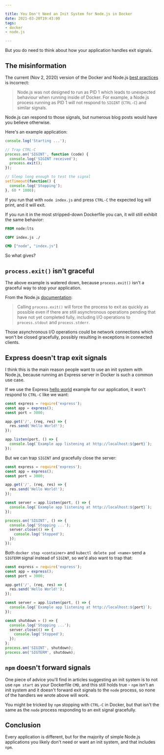 ```yaml
---

title: You Don't Need an Init System for Node.js in Docker
date: 2021-03-20T19:43:00
tags:
- docker
- node.js

---
```


But you do need to think about how your application handles exit signals.

## The misinformation

The current (Nov 2, 2020) version of the Docker and Node.js [best practices](https://github.com/nodejs/docker-node/blob/747216238b68525f68f176959b00af5968260b9c/docs/BestPractices.md) is incorrect:

> Node.js was not designed to run as PID 1 which leads to unexpected behaviour when running inside of Docker. For example, a Node.js process running as PID 1 will not respond to `SIGINT` (`CTRL-C`) and similar signals.

Node.js can respond to those signals, but numerous blog posts would have you believe otherwise.

Here's an example application:

```javascript
console.log('Starting ...');

// Trap CTRL-C
process.on('SIGINT', function (code) {
  console.log('SIGINT received');
  process.exit();
});

// Sleep long enough to test the signal
setTimeout(function() {
  console.log('Stopping');
}, 60 * 1000);
```

If you run that with `node index.js` and press `CTRL-C` the expected log will print, and it will exit.

If you run it in the most stripped-down Dockerfile you can, it will still exhibit the same behavior:

```dockerfile
FROM node:lts

COPY index.js ./

CMD ["node", "index.js"]
```

So what gives?

## `process.exit()` isn't graceful

The above example is watered down, because `process.exit()` isn't a graceful way to stop your application.

From the Node.js [documentation](https://nodejs.org/api/process.html#process_process_exit_code):

> Calling `process.exit()` will force the process to exit as quickly as possible even if there are still asynchronous operations pending that have not yet completed fully, including I/O operations to `process.stdout` and `process.stderr`.

Those asynchronous I/O operations could be network connections which won't be closed gracefully, possibly resulting in exceptions in connected clients.

## Express doesn't trap exit signals

I think this is the main reason people want to use an init system with Node.js, because running an Express server in Docker is such a common use case.

If we use the Express [hello world](https://expressjs.com/en/starter/hello-world.html) example for our application, it won't respond to `CTRL-C` like we want:

```javascript
const express = require('express');
const app = express();
const port = 3000;

app.get('/', (req, res) => {
  res.send('Hello World!');
});

app.listen(port, () => {
  console.log(`Example app listening at http://localhost:${port}`);
});
```

But we can trap `SIGINT` and gracefully close the server:

```javascript
const express = require('express');
const app = express();
const port = 3000;

app.get('/', (req, res) => {
  res.send('Hello World!');
});

const server = app.listen(port, () => {
  console.log(`Example app listening at http://localhost:${port}`);
});

process.on('SIGINT', () => {
  console.log('Stopping ...');
  server.close(() => {
    console.log('Stopped');
  });
});
```

Both `docker stop <container>` and `kubectl delete pod <name>` send a `SIGTERM` signal instead of `SIGINT`, so we'd also want to trap that:

```javascript
const express = require('express');
const app = express();
const port = 3000;

app.get('/', (req, res) => {
  res.send('Hello World!');
});

const server = app.listen(port, () => {
  console.log(`Example app listening at http://localhost:${port}`);
});

const shutdown = () => {
  console.log('Stopping ...');
  server.close(() => {
    console.log('Stopped');
  });
};
process.on('SIGINT', shutdown);
process.on('SIGTERM', shutdown);
```

## `npm` doesn't forward signals

One piece of advice you'll find in articles suggesting an init system is to not use `npm start` as your Dockerfile `CMD`, and this still holds true - `npm` isn't an init system and it doesn't forward exit signals to the `node` process, so none of the handlers we wrote above will work.

You might be tricked by `npm` stopping with `CTRL-C` in Docker, but that isn't the same as the `node` process responding to an exit signal gracefully.

## Conclusion

Every application is different, but for the majority of simple Node.js applications you likely don't need or want an init system, and that includes `npm`.
